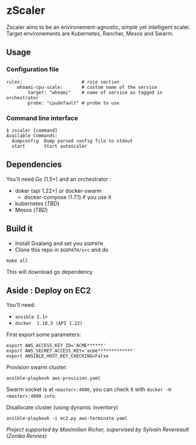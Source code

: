 zScaler
=======

Zscaler aims to be an environement-agnostic, simple yet intelligent scaler. Target environements are Kubernetes, Rancher, Mesos and Swarm.

Usage
-----

### Configuration file

```
rules:                      # rule section
    whoami-cpu-scale:       # custom name of the service
        target: "whoami"    # name of service as tagged in orchestrator
        probe: "cpudefault" # probe to use
```

### Command line interface

```
$ zscaler [command]
Available Commands:
  dumpconfig  Dump parsed config file to stdout
  start       Start autoscaler
```

Dependencies
------------

You'll need Go (1.5+) and an orchestrator :
* doker (api 1.22+) or docker-swarm
    * docker-compose (1.7.1) if you use it
* kubernetes (_TBD_)
* Mesos (_TBD_)

Build it
--------
- Install Goalang and set you `$GOPATH`
- Clone this repo in `$GOPATH/src` and do
```
make all
```
This will download go dependency

Aside : Deploy on EC2
-------------

You'll need:
- `ansible 2.1+`
- `docker  1.10.3 (API 1.22)`

First export some parameters:
```
export AWS_ACCESS_KEY_ID='ACME******'
export AWS_SECRET_ACCESS_KEY='acme*************'
export ANSIBLE_HOST_KEY_CHECKING=False
```

Provision swarm cluster:
```
ansible-playbook aws-provision.yaml
```

Swarm socket is at `<master>:4000`, you can check it with `docker -H <master>:4000 info`.

Disallocate cluster (using dynamic inventory)
```
ansible-playbook -i ec2.py aws-terminate.yaml
```

_Project supported by Maximilien Richer, supervised by Sylvain Revereault (Zenika Rennes)_

